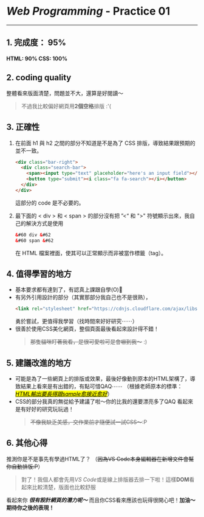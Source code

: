 # *Web Programming*  - Practice 01
---
## 1. 完成度： 95%
#### HTML: **90%** CSS:  **100%**

## 2. coding quality
整體看來版面清楚，問題並不大，還算是好閱讀～
> 不過我比較偏好網頁用**2個空格**排版 :'(

## 3. 正確性
1. 在前面 h1 與 h2 之間的部分不知道是不是為了 CSS 排版，導致結果跟預期的並不一致。
    ```HTML
    <div class="bar-right">
      <div class="search-bar">
        <span><input type="text" placeholder="here's an input field"></span>
        <button type="submit"><i class="fa fa-search"></i></button>
      </div>
    </div>
    ```
    這部分的 code 是不必要的。 
    <br />

2.  最下面的 < div > 和 < span > 的部分沒有把 ”<“ 和 ">" 符號顯示出來，我自己的解決方式是使用
    ```HTML
    &#60 div &#62
    &#60 span &#62
    ```
    在 HTML 檔案裡面，使其可以正常顯示而非被當作標籤（tag）。

## 4. 值得學習的地方
+ 基本要求都有達到了，有認真上課跟自學(O)
+ 有另外引用設計的部分（其實那部分我自己也不是很熟），
    ```HTML
    <link rel="stylesheet" href="https://cdnjs.cloudflare.com/ajax/libs/font-awesome/4.7.0/css/font-awesome.min.css">
    ```
    勇於嘗試，更值得我學習（找時間來好好研究⋯⋯）
+ 很善於使用CSS美化網頁，整個頁面最後看起來設計得不錯！
    > ~~那隻貓咪盯著我看，是很可愛啦可是會嚇到我～~~ :)

## 5. 建議改進的地方
+ 可能是為了一些網頁上的排版或效果，最後好像動到原本的HTML架構了，導致結果上看來是有出錯的，有點可惜QAQ⋯⋯
（根據老師原本的標準： *<u><mark>HTML輸出要長得跟sample愈接近愈好</u></mark>*）
+ CSS的部分我真的無從給予建議了啦～你的比我的還要漂亮多了QAQ
看起來是有好好的研究玩玩過！
    > ~~不像我缺乏美感，交作業前才隨便試一試CSS～~~:P

## 6. 其他心得
推測你是不是事先有學過HTML了？
（~~因為VS Code本身編輯器在新增文件會幫你自動排版:P~~）
> 對了！我個人都會先用*VS Code*或是線上排版器去排一下啦！這樣**DOM**看起來比較清楚，版面也比較舒服

看起來你 ***很有設計網頁的潛力呢～***
而且你CSS看來應該也玩得很開心吧！**加油～期待你之後的表現！**